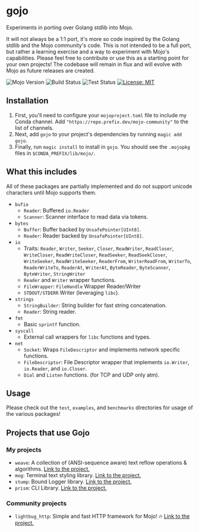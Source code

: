 # gojo

Experiments in porting over Golang stdlib into Mojo.

It will not always be a 1:1 port, it's more so code inspired by the Golang stdlib and the Mojo community's code. This is not intended to be a full port, but rather a learning exercise and a way to experiment with Mojo's capabilities. Please feel free to contribute or use this as a starting point for your own projects! The codebase will remain in flux and will evolve with Mojo as future releases are created.

![Mojo Version](https://img.shields.io/badge/Mojo%F0%9F%94%A5-24.5-orange)
![Build Status](https://github.com/thatstoasty/mist/actions/workflows/build.yml/badge.svg)
![Test Status](https://github.com/thatstoasty/mist/actions/workflows/test.yml/badge.svg)
[![License: MIT](https://img.shields.io/badge/License-MIT-yellow.svg)](https://opensource.org/licenses/MIT)

## Installation

1. First, you'll need to configure your `mojoproject.toml` file to include my Conda channel. Add `"https://repo.prefix.dev/mojo-community"` to the list of channels.
2. Next, add `gojo` to your project's dependencies by running `magic add gojo`.
3. Finally, run `magic install` to install in `gojo`. You should see the `.mojopkg` files in `$CONDA_PREFIX/lib/mojo/`.

## What this includes

All of these packages are partially implemented and do not support unicode characters until Mojo supports them.

- `bufio`
  - `Reader`: Buffered `io.Reader`
  - `Scanner`: Scanner interface to read data via tokens.
- `bytes`
  - `Buffer`: Buffer backed by `UnsafePointer[UInt8]`.
  - `Reader`: Reader backed by `UnsafePointer[UInt8]`.
- `io`
  - Traits: `Reader`, `Writer`, `Seeker`, `Closer`, `ReadWriter`, `ReadCloser`, `WriteCloser`, `ReadWriteCloser`, `ReadSeeker`, `ReadSeekCloser`, `WriteSeeker`, `ReadWriteSeeker`, `ReaderFrom`, `WriterReadFrom`, `WriterTo`, `ReaderWriteTo`, `ReaderAt`, `WriterAt`, `ByteReader`, `ByteScanner`, `ByteWriter`, `StringWriter`
  - `Reader` and `Writer` wrapper functions.
  - `FileWrapper`: `FileHandle` Wrapper Reader/Writer
  - `STDOUT/STDERR` Writer (leveraging `libc`).
- `strings`
  - `StringBuilder`: String builder for fast string concatenation.
  - `Reader`: String reader.
- `fmt`
  - Basic `sprintf` function.
- `syscall`
  - External call wrappers for `libc` functions and types.
- `net`
  - `Socket`: Wraps `FileDescriptor` and implements network specific functions.
  - `FileDescriptor`: File Descriptor wrapper that implements `io.Writer`, `io.Reader`, and `io.Closer`.
  - `Dial` and `Listen` functions. (for TCP and UDP only atm).

## Usage

Please check out the `test`, `examples`, and `benchmarks` directories for usage of the various packages!

## Projects that use Gojo

### My projects

- `weave`: A collection of (ANSI-sequence aware) text reflow operations &amp; algorithms. [Link to the project.](https://github.com/thatstoasty/weave)
- `mog`: Terminal text styling library. [Link to the project.](https://github.com/thatstoasty/mog)
- `stump`: Bound Logger library. [Link to the project.](https://github.com/thatstoasty/stump)
- `prism`: CLI Library. [Link to the project.](https://github.com/thatstoasty/prism)

### Community projects

- `lightbug_http`: Simple and fast HTTP framework for Mojo! 🔥 [Link to the project.](https://github.com/saviorand/lightbug_http/tree/main)
